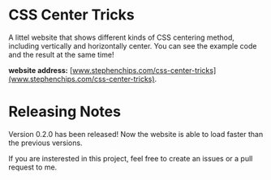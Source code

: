 # CSS Center Tricks

A littel website that shows different kinds of CSS centering method, including vertically and horizontally center.
You can see the example code and the result at the same time!

**website address:** [www.stephenchips.com/css-center-tricks](www.stephenchips.com/css-center-tricks).

# Releasing Notes
Version 0.2.0 has been released! Now the website is able to load faster than the previous versions.

If you are insterested in this project, feel free to create an issues or a pull request to me.
